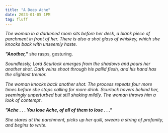 ```yaml
---
title: "A Deep Ache"
date: 2023-01-05 1PM
tag: fluff
---
```

*The woman in a darkened room sits before her desk, a blank piece of parchment in front of her. There is also a shot glass of whiskey, which she knocks back with unseemly haste.*

***"Another,"*** she rasps, gesturing.

*Soundlessly, Lord Scurlock emerges from the shadows and pours her another shot. Dark veins shoot through his pallid flesh, and his hand has the slightest tremor.*

*The woman knocks back another shot. The process repeats four more times before she stops calling for more drink. Scurlock hovers behind her, seemingly unperturbed but still shaking mildly. The woman throws him a look of contempt*.

***"Ache . . . You lose Ache, of all of them to lose . . ."***

*She stares at the parchment, picks up her quill, swears a string of profanity, and begins to write.*
